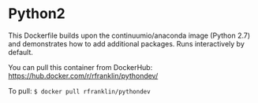 # Python2

This Dockerfile builds upon the continuumio/anaconda image (Python 2.7) and demonstrates how to add additional packages. Runs interactively by default.

You can pull this container from DockerHub: https://hub.docker.com/r/rfranklin/pythondev/

To pull: `$ docker pull rfranklin/pythondev`